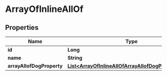 

# ArrayOfInlineAllOf


## Properties

| Name | Type | Description | Notes |
|------------ | ------------- | ------------- | -------------|
|**id** | **Long** |  |  [optional] |
|**name** | **String** |  |  |
|**arrayAllofDogProperty** | [**List&lt;ArrayOfInlineAllOfArrayAllofDogPropertyInner&gt;**](ArrayOfInlineAllOfArrayAllofDogPropertyInner.md) |  |  [optional] |



